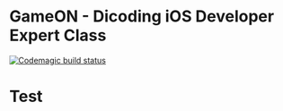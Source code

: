 # GameON - Dicoding iOS Developer Expert Class
[![Codemagic build status](https://api.codemagic.io/apps/67058383323b034ccb76e0a5/ios-project-debug/status_badge.svg)](https://codemagic.io/app/67058383323b034ccb76e0a5/ios-project-debug/latest_build)

# Test